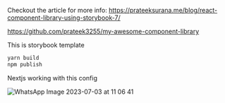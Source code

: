 Checkout the article for more info: https://prateeksurana.me/blog/react-component-library-using-storybook-7/

https://github.com/prateek3255/my-awesome-component-library

This is storybook template

```bash
yarn build
npm publish
```
Nextjs working with this config

![WhatsApp Image 2023-07-03 at 11 06 41](https://github.com/kartiks26/storybook-react-template/assets/84696578/f984c95b-82c0-49c7-bc28-e7fdf8430d0a)
